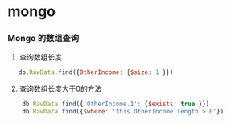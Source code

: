 # mongo

### Mongo 的数组查询

1.  查询数组长度
```js
   db.RawData.find({OtherIncome: {$size: 1 }})
```
2. 查询数组长度大于0的方法
```js
    db.RawData.find({'OtherIncome.1': {$exists: true }})
    db.RawData.find({$where: 'this.OtherIncome.length > 0'})
```
